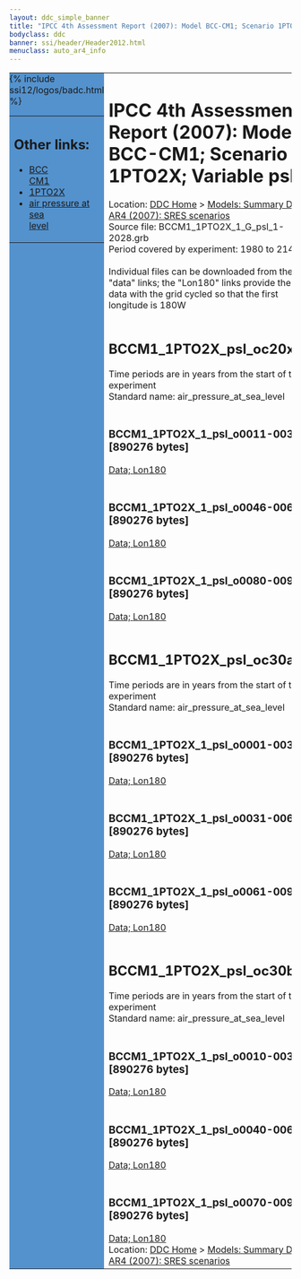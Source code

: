 ```yaml
---
layout: ddc_simple_banner
title: "IPCC 4th Assessment Report (2007): Model BCC-CM1; Scenario 1PTO2X; Variable psl"
bodyclass: ddc
banner: ssi/header/Header2012.html
menuclass: auto_ar4_info
---
```



<table width="100%" border="0" cellspacing="0" cellpadding="0" style="border-collapse: collapse;">
<tr style="margin:0;padding:0;border:0;">
<td style="margin:0;padding:0;border:0;height:1pt;width:150pt;background:#5492CD;" valign="top" >

<div id="lh-col2" class="auto_ar4_info">
<table class="menumain" bgcolor="#5492CD" cellspacing="0" width="100%" border="0">
<tr><td>
<h2> Other links:</h2>
<ul>
<li><a href="/auto/ar4/model-BCC-CM1.html">BCC<br/>CM1</a></li>
<li><a href="/auto/ar4/scenario-1PTO2X.html">1PTO2X</a></li>
<li><a href="/auto/ar4/var-air_pressure_at_sea_level.html">air pressure at sea<br/> level</a></li>
</ul>
</td></tr>
{% include ssi12/logos/badc.html %}
</table>
</div>
</td>
<td><h1>IPCC 4th Assessment Report (2007): Model BCC-CM1; Scenario 1PTO2X; Variable psl</h1>

<!-- Breadcrumb1 -->
<div id="breadcrumb1" align="left">
Location: <a href="/index.html">DDC Home</a> > <a href="/sim/gcm_clim/">Models: Summary Data</a>
> <a href="/sim/gcm_clim/SRES_AR4/index.html">AR4 (2007): SRES scenarios</a>
</div>
<!-- End of Breadcrumb1 -->Source file: BCCM1_1PTO2X_1_G_psl_1-2028.grb
<br/>
Period covered by experiment: 1980 to 2148<br/>
<br/>Individual files can be downloaded from the "data" links; the "Lon180" links provide the same data
         with the grid cycled so that the first longitude is 180W<br/>
<br/><h2>BCCM1_1PTO2X_psl_oc20x.tar</h2>
Time periods are in years from the start of the experiment<br/>
Standard name: air_pressure_at_sea_level<br>
<br/><h3>BCCM1_1PTO2X_1_psl_o0011-0030.nc [890276 bytes]</h3>
<a href="http://apps.ipcc-data.org/cgi-bin/downl/ar4_nc/psl/BCCM1_1PTO2X_1_psl_o0011-0030.nc">Data; </a><a href="http://apps.ipcc-data.org/cgi-bin/downl/ar4_nc/psl/BCCM1_1PTO2X_1_psl_o0011-0030.cyto180.nc"> Lon180</a><br/>
<br/><h3>BCCM1_1PTO2X_1_psl_o0046-0065.nc [890276 bytes]</h3>
<a href="http://apps.ipcc-data.org/cgi-bin/downl/ar4_nc/psl/BCCM1_1PTO2X_1_psl_o0046-0065.nc">Data; </a><a href="http://apps.ipcc-data.org/cgi-bin/downl/ar4_nc/psl/BCCM1_1PTO2X_1_psl_o0046-0065.cyto180.nc"> Lon180</a><br/>
<br/><h3>BCCM1_1PTO2X_1_psl_o0080-0099.nc [890276 bytes]</h3>
<a href="http://apps.ipcc-data.org/cgi-bin/downl/ar4_nc/psl/BCCM1_1PTO2X_1_psl_o0080-0099.nc">Data; </a><a href="http://apps.ipcc-data.org/cgi-bin/downl/ar4_nc/psl/BCCM1_1PTO2X_1_psl_o0080-0099.cyto180.nc"> Lon180</a><br/>
<br/><h2>BCCM1_1PTO2X_psl_oc30a.tar</h2>
Time periods are in years from the start of the experiment<br/>
Standard name: air_pressure_at_sea_level<br>
<br/><h3>BCCM1_1PTO2X_1_psl_o0001-0030.nc [890276 bytes]</h3>
<a href="http://apps.ipcc-data.org/cgi-bin/downl/ar4_nc/psl/BCCM1_1PTO2X_1_psl_o0001-0030.nc">Data; </a><a href="http://apps.ipcc-data.org/cgi-bin/downl/ar4_nc/psl/BCCM1_1PTO2X_1_psl_o0001-0030.cyto180.nc"> Lon180</a><br/>
<br/><h3>BCCM1_1PTO2X_1_psl_o0031-0060.nc [890276 bytes]</h3>
<a href="http://apps.ipcc-data.org/cgi-bin/downl/ar4_nc/psl/BCCM1_1PTO2X_1_psl_o0031-0060.nc">Data; </a><a href="http://apps.ipcc-data.org/cgi-bin/downl/ar4_nc/psl/BCCM1_1PTO2X_1_psl_o0031-0060.cyto180.nc"> Lon180</a><br/>
<br/><h3>BCCM1_1PTO2X_1_psl_o0061-0090.nc [890276 bytes]</h3>
<a href="http://apps.ipcc-data.org/cgi-bin/downl/ar4_nc/psl/BCCM1_1PTO2X_1_psl_o0061-0090.nc">Data; </a><a href="http://apps.ipcc-data.org/cgi-bin/downl/ar4_nc/psl/BCCM1_1PTO2X_1_psl_o0061-0090.cyto180.nc"> Lon180</a><br/>
<br/><h2>BCCM1_1PTO2X_psl_oc30b.tar</h2>
Time periods are in years from the start of the experiment<br/>
Standard name: air_pressure_at_sea_level<br>
<br/><h3>BCCM1_1PTO2X_1_psl_o0010-0039.nc [890276 bytes]</h3>
<a href="http://apps.ipcc-data.org/cgi-bin/downl/ar4_nc/psl/BCCM1_1PTO2X_1_psl_o0010-0039.nc">Data; </a><a href="http://apps.ipcc-data.org/cgi-bin/downl/ar4_nc/psl/BCCM1_1PTO2X_1_psl_o0010-0039.cyto180.nc"> Lon180</a><br/>
<br/><h3>BCCM1_1PTO2X_1_psl_o0040-0069.nc [890276 bytes]</h3>
<a href="http://apps.ipcc-data.org/cgi-bin/downl/ar4_nc/psl/BCCM1_1PTO2X_1_psl_o0040-0069.nc">Data; </a><a href="http://apps.ipcc-data.org/cgi-bin/downl/ar4_nc/psl/BCCM1_1PTO2X_1_psl_o0040-0069.cyto180.nc"> Lon180</a><br/>
<br/><h3>BCCM1_1PTO2X_1_psl_o0070-0099.nc [890276 bytes]</h3>
<a href="http://apps.ipcc-data.org/cgi-bin/downl/ar4_nc/psl/BCCM1_1PTO2X_1_psl_o0070-0099.nc">Data; </a><a href="http://apps.ipcc-data.org/cgi-bin/downl/ar4_nc/psl/BCCM1_1PTO2X_1_psl_o0070-0099.cyto180.nc"> Lon180</a><br/>
<!-- Breadcrumb2 -->
<div id="breadcrumb2" align="left">
Location: <a href="/index.html">DDC Home</a> > <a href="/sim/gcm_clim/">Models: Summary Data</a>
> <a href="/sim/gcm_clim/SRES_AR4/index.html">AR4 (2007): SRES scenarios</a>
</div>
<!-- End of Breadcrumb2 --></td></tr></table>

